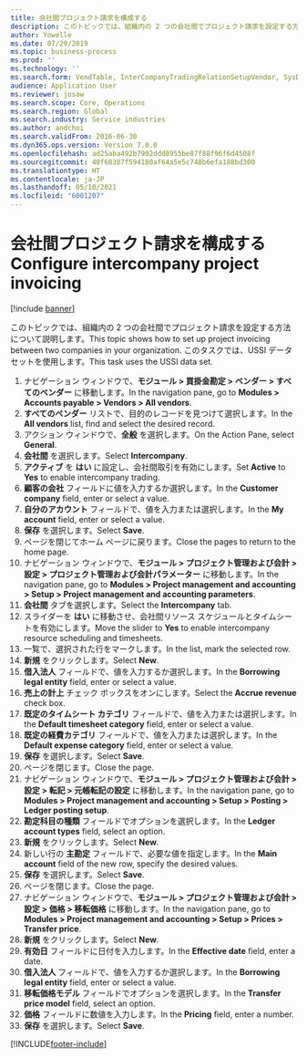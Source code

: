 ```yaml
---
title: 会社間プロジェクト請求を構成する
description: このトピックでは、組織内の 2 つの会社間でプロジェクト請求を設定する方法について説明します。
author: Yowelle
ms.date: 07/29/2019
ms.topic: business-process
ms.prod: ''
ms.technology: ''
ms.search.form: VendTable, InterCompanyTradingRelationSetupVendor, SysDataAreaSelectLookup, ProjParameters, ProjPosting, ProjTransferPrice
audience: Application User
ms.reviewer: josaw
ms.search.scope: Core, Operations
ms.search.region: Global
ms.search.industry: Service industries
ms.author: andchoi
ms.search.validFrom: 2016-06-30
ms.dyn365.ops.version: Version 7.0.0
ms.openlocfilehash: ad25aba492b7902ddd8955be87f88f96f6d4508f
ms.sourcegitcommit: 40f68387f594180af64a5e5c748b6efa188bd300
ms.translationtype: HT
ms.contentlocale: ja-JP
ms.lasthandoff: 05/10/2021
ms.locfileid: "6001207"
---
```

# <a name="configure-intercompany-project-invoicing"></a><span data-ttu-id="c20e0-103">会社間プロジェクト請求を構成する</span><span class="sxs-lookup"><span data-stu-id="c20e0-103">Configure intercompany project invoicing</span></span>

[!include [banner](../../includes/banner.md)]

<span data-ttu-id="c20e0-104">このトピックでは、組織内の 2 つの会社間でプロジェクト請求を設定する方法について説明します。</span><span class="sxs-lookup"><span data-stu-id="c20e0-104">This topic shows how to set up project invoicing between two companies in your organization.</span></span> <span data-ttu-id="c20e0-105">このタスクでは、USSI データセットを使用します。</span><span class="sxs-lookup"><span data-stu-id="c20e0-105">This task uses the USSI data set.</span></span>

1. <span data-ttu-id="c20e0-106">ナビゲーション ウィンドウで、**モジュール > 買掛金勘定 > ベンダー > すべてのベンダー** に移動します。</span><span class="sxs-lookup"><span data-stu-id="c20e0-106">In the navigation pane, go to **Modules > Accounts payable > Vendors > All vendors**.</span></span>
2. <span data-ttu-id="c20e0-107">**すべてのベンダー** リストで、目的のレコードを見つけて選択します。</span><span class="sxs-lookup"><span data-stu-id="c20e0-107">In the **All vendors** list, find and select the desired record.</span></span>
3. <span data-ttu-id="c20e0-108">アクション ウィンドウで、**全般** を選択します。</span><span class="sxs-lookup"><span data-stu-id="c20e0-108">On the Action Pane, select **General**.</span></span>
4. <span data-ttu-id="c20e0-109">**会社間** を選択します。</span><span class="sxs-lookup"><span data-stu-id="c20e0-109">Select **Intercompany**.</span></span>
5. <span data-ttu-id="c20e0-110">**アクティブ** を **はい** に設定し、会社間取引を有効にします。</span><span class="sxs-lookup"><span data-stu-id="c20e0-110">Set **Active** to **Yes** to enable intercompany trading.</span></span>
6. <span data-ttu-id="c20e0-111">**顧客の会社** フィールドに値を入力するか選択します。</span><span class="sxs-lookup"><span data-stu-id="c20e0-111">In the **Customer company** field, enter or select a value.</span></span>
7. <span data-ttu-id="c20e0-112">**自分のアカウント** フィールドで、値を入力または選択します。</span><span class="sxs-lookup"><span data-stu-id="c20e0-112">In the **My account** field, enter or select a value.</span></span>
8. <span data-ttu-id="c20e0-113">**保存** を選択します。</span><span class="sxs-lookup"><span data-stu-id="c20e0-113">Select **Save**.</span></span>
9. <span data-ttu-id="c20e0-114">ページを閉じてホーム ページに戻ります。</span><span class="sxs-lookup"><span data-stu-id="c20e0-114">Close the pages to return to the home page.</span></span>
10. <span data-ttu-id="c20e0-115">ナビゲーション ウィンドウで、**モジュール > プロジェクト管理および会計 > 設定 > プロジェクト管理および会計パラメーター** に移動します。</span><span class="sxs-lookup"><span data-stu-id="c20e0-115">In the navigation pane, go to **Modules > Project management and accounting > Setup > Project management and accounting parameters**.</span></span>
11. <span data-ttu-id="c20e0-116">**会社間** タブを選択します。</span><span class="sxs-lookup"><span data-stu-id="c20e0-116">Select the **Intercompany** tab.</span></span>
12. <span data-ttu-id="c20e0-117">スライダーを **はい** に移動させ、会社間リソース スケジュールとタイムシートを有効にします。</span><span class="sxs-lookup"><span data-stu-id="c20e0-117">Move the slider to **Yes** to enable intercompany resource scheduling and timesheets.</span></span>
13. <span data-ttu-id="c20e0-118">一覧で、選択された行をマークします。</span><span class="sxs-lookup"><span data-stu-id="c20e0-118">In the list, mark the selected row.</span></span>
14. <span data-ttu-id="c20e0-119">**新規** をクリックします。</span><span class="sxs-lookup"><span data-stu-id="c20e0-119">Select **New**.</span></span>
15. <span data-ttu-id="c20e0-120">**借入法人** フィールドで、値を入力するか選択します。</span><span class="sxs-lookup"><span data-stu-id="c20e0-120">In the **Borrowing legal entity** field, enter or select a value.</span></span>
16. <span data-ttu-id="c20e0-121">**売上の計上** チェック ボックスをオンにします。</span><span class="sxs-lookup"><span data-stu-id="c20e0-121">Select the **Accrue revenue** check box.</span></span>
17. <span data-ttu-id="c20e0-122">**既定のタイムシート カテゴリ** フィールドで、値を入力または選択します。</span><span class="sxs-lookup"><span data-stu-id="c20e0-122">In the **Default timesheet category** field, enter or select a value.</span></span>
18. <span data-ttu-id="c20e0-123">**既定の経費カテゴリ** フィールドで、値を入力または選択します。</span><span class="sxs-lookup"><span data-stu-id="c20e0-123">In the **Default expense category** field, enter or select a value.</span></span>
19. <span data-ttu-id="c20e0-124">**保存** を選択します。</span><span class="sxs-lookup"><span data-stu-id="c20e0-124">Select **Save**.</span></span>
20. <span data-ttu-id="c20e0-125">ページを閉じます。</span><span class="sxs-lookup"><span data-stu-id="c20e0-125">Close the page.</span></span>
21. <span data-ttu-id="c20e0-126">ナビゲーション ウィンドウで、**モジュール > プロジェクト管理および会計 > 設定 > 転記 > 元帳転記の設定** に移動します。</span><span class="sxs-lookup"><span data-stu-id="c20e0-126">In the navigation pane, go to **Modules > Project management and accounting > Setup > Posting > Ledger posting setup**.</span></span>
22. <span data-ttu-id="c20e0-127">**勘定科目の種類** フィールドでオプションを選択します。</span><span class="sxs-lookup"><span data-stu-id="c20e0-127">In the **Ledger account types** field, select an option.</span></span>
23. <span data-ttu-id="c20e0-128">**新規** をクリックします。</span><span class="sxs-lookup"><span data-stu-id="c20e0-128">Select **New**.</span></span>
24. <span data-ttu-id="c20e0-129">新しい行の **主勘定** フィールドで、必要な値を指定します。</span><span class="sxs-lookup"><span data-stu-id="c20e0-129">In the **Main account** field of the new row, specify the desired values.</span></span>
25. <span data-ttu-id="c20e0-130">**保存** を選択します。</span><span class="sxs-lookup"><span data-stu-id="c20e0-130">Select **Save**.</span></span>
26. <span data-ttu-id="c20e0-131">ページを閉じます。</span><span class="sxs-lookup"><span data-stu-id="c20e0-131">Close the page.</span></span>
27. <span data-ttu-id="c20e0-132">ナビゲーション ウィンドウで、**モジュール > プロジェクト管理および会計 > 設定 > 価格 > 移転価格** に移動します。</span><span class="sxs-lookup"><span data-stu-id="c20e0-132">In the navigation pane, go to **Modules > Project management and accounting > Setup > Prices > Transfer price**.</span></span>
28. <span data-ttu-id="c20e0-133">**新規** をクリックします。</span><span class="sxs-lookup"><span data-stu-id="c20e0-133">Select **New**.</span></span>
29. <span data-ttu-id="c20e0-134">**有効日** フィールドに日付を入力します。</span><span class="sxs-lookup"><span data-stu-id="c20e0-134">In the **Effective date** field, enter a date.</span></span>
30. <span data-ttu-id="c20e0-135">**借入法人** フィールドで、値を入力するか選択します。</span><span class="sxs-lookup"><span data-stu-id="c20e0-135">In the **Borrowing legal entity** field, enter or select a value.</span></span>
31. <span data-ttu-id="c20e0-136">**移転価格モデル** フィールドでオプションを選択します。</span><span class="sxs-lookup"><span data-stu-id="c20e0-136">In the **Transfer price model** field, select an option.</span></span>
32. <span data-ttu-id="c20e0-137">**価格** フィールドに数値を入力します。</span><span class="sxs-lookup"><span data-stu-id="c20e0-137">In the **Pricing** field, enter a number.</span></span>
33. <span data-ttu-id="c20e0-138">**保存** を選択します。</span><span class="sxs-lookup"><span data-stu-id="c20e0-138">Select **Save**.</span></span>



[!INCLUDE[footer-include](../../includes/footer-banner.md)]
